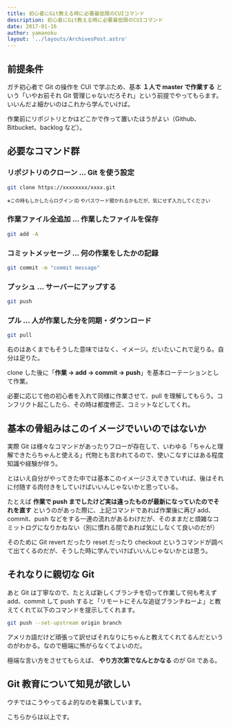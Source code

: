 ```yaml
---
title: 初心者にGit教える時に必要最低限のCUIコマンド
description: 初心者にGit教える時に必要最低限のCUIコマンド
date: 2017-01-16
author: yamanoku
layout: '../layouts/ArchivesPost.astro'
---
```


## 前提条件

ガチ初心者で Git の操作を CUI で学ぶため、基本 **１人で master で作業する** という「いやお前それ Git 管理じゃないだろそれ」という前提でやってもらます。いいんだよ細かいのはこれから学んでいけば。

作業前にリポジトリとかはどこかで作って置いたほうがよい（Github、Bitbucket、backlog など）。

## 必要なコマンド群

### リポジトリのクローン ... Git を使う設定

```bash
git clone https://xxxxxxxx/xxxx.git
```

<span style="font-size: 80%">※この時もしかしたらログイン ID やパスワード聞かれるかもだが、気にせず入力してください</span>

### 作業ファイル全追加 ... 作業したファイルを保存

```bash
git add -A
```

### コミットメッセージ ... 何の作業をしたかの記録

```bash
git commit -m "commit message"
```

### プッシュ ... サーバーにアップする

```bash
git push
```

### プル ... 人が作業した分を同期・ダウンロード

```bash
git pull
```

右のはあくまでもそうした意味ではなく、イメージ。だいたいこれで足りる。自分は足りた。

clone した後に「**作業 → add → commit → push**」を基本ローテーションとして作業。

必要に応じて他の初心者を入れて同様に作業させて、pull を理解してもらう。コンフリクト起こしたら、その時は都度修正、コミットなどしてくれ。

## 基本の骨組みはこのイメージでいいのではないか

実際 Git は様々なコマンドがあったりフローが存在して、いわゆる「ちゃんと理解できたらちゃんと使える」代物とも言われてるので、使いこなすにはある程度知識や経験が伴う。

とはいえ自分がやってきた中では基本このイメージさえできていれば、後はそれに付随する肉付きをしていけばいいんじゃないかと思っている。

たとえば **作業で push までしたけど実は違ったものが最新になっていたのでそれを直す** というのがあった際に、上記コマンドであれば作業後に再び add、commit、push などをする一連の流れがあるわけだが、そのままだと煩雑なコミットログになりかねない（別に慣れる間であれば気にしなくて良いのだが）

そのために Git revert だったり reset だったり checkout というコマンドが調べて出てくるのだが、そうした時に学んでいけばいいんじゃないかとは思う。

## それなりに親切な Git

あと Git は丁寧なので、たとえば新しくブランチを切って作業して何も考えず add、commit して push すると「リモートにそんな追従ブランチねーよ」と教えてくれて以下のコマンドを提示してくれます。

```bash
git push --set-upstream origin branch
```

アメリカ語だけど頑張って訳せばそれなりにちゃんと教えてくれてるんだというのがわかる。なので極端に怖がらなくてよいのだ。

極端な言い方をさせてもらえば、 **やり方次第でなんとかなる** のが Git である。

## Git 教育について知見が欲しい

ウチではこうやってるよ的なのを募集しています。

こちらからは以上です。
